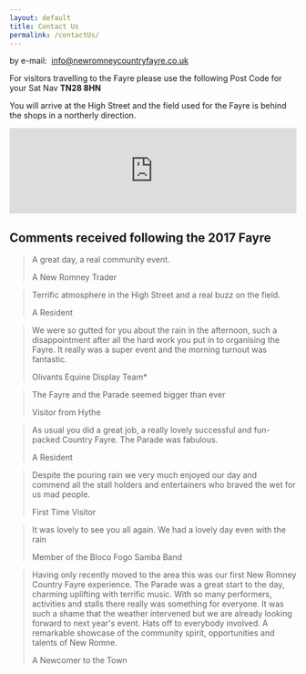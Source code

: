 ```yaml
---
layout: default
title: Contact Us
permalink: /contactUs/
---
```


by e-mail:&nbsp; [info@newromneycountryfayre.co.uk](mailto:info@newromneycountryfayre.co.uk)

For visitors travelling to the Fayre please use the following Post Code for your Sat Nav **TN28 8HN**

You will arrive at the High Street and the field used for the Fayre is behind the shops in a northerly direction.

<div class="embed-responsive embed-responsive-16by9">
  <iframe width="100%" height="auto" frameborder="0" scrolling="no" marginheight="0" marginwidth="0" src="https://www.google.com/maps/embed?pb=!1m18!1m12!1m3!1d2511.5924330019193!2d0.9380114155413677!3d50.98672365645944!2m3!1f0!2f0!3f0!3m2!1i1024!2i768!4f13.1!3m3!1m2!1s0x47dee872b8b294fb%3A0x82de491e46b25755!2sNew+Romney+Country+Fayre!5e0!3m2!1sen!2suk!4v1468939443016"></iframe>
</div>

## Comments received following the 2017 Fayre

> A great day, a real community event.
>
> <footer>A New Romney Trader</footer>

> Terrific atmosphere in the High Street and a real buzz on the field.
>
> <footer>A Resident</footer>

> We were so gutted for you about the rain in the afternoon, such a disappointment after all the hard work you put in to organising the Fayre.  It really was a super event and the morning turnout was fantastic.
>
> <footer>Olivants Equine Display Team*

> The Fayre and the Parade seemed bigger than ever
>
> <footer>Visitor from Hythe</footer>

> As usual you did a great job, a really lovely successful and fun-packed Country Fayre.  The Parade was fabulous.
>
> <footer>A Resident</footer>

> Despite the pouring rain we very much enjoyed our day and commend all the stall holders and entertainers who braved the wet for us mad people.
>
> <footer>First Time Visitor</footer>

> It was lovely to see you all again.  We had a lovely day even with the rain
>
> <footer>Member of the Bloco Fogo Samba Band</footer>

> Having only recently moved to the area this was our first New Romney Country Fayre experience.  The Parade was a great start to the day, charming uplifting with terrific music.  With so many performers, activities and stalls there really was something for everyone.  It was such a shame that the weather intervened but we are already looking forward to next year's event.  Hats off to everybody involved.  A remarkable showcase of the community spirit, opportunities and talents of New Romne.
>
> <footer>A Newcomer to the Town</footer>
